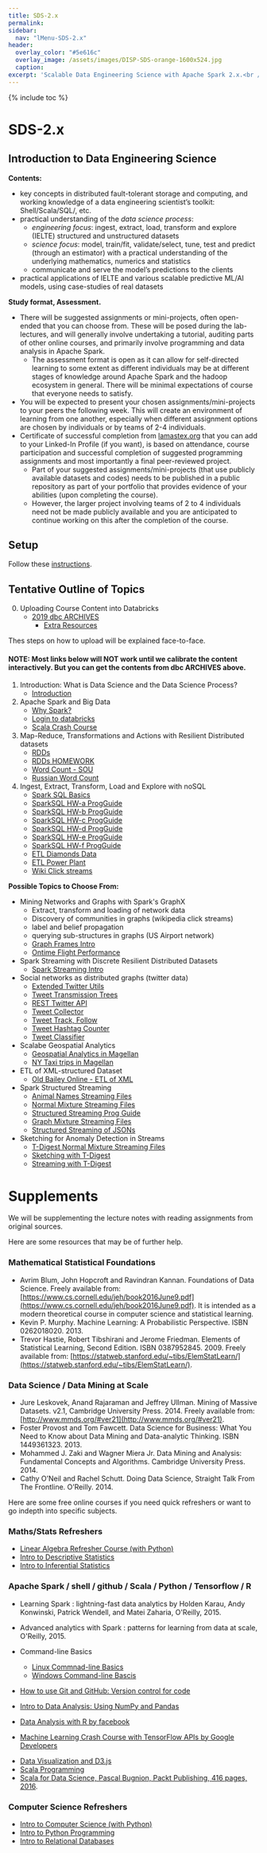 ```yaml
---
title: SDS-2.x
permalink: 
sidebar:
  nav: "lMenu-SDS-2.x"
header:
  overlay_color: "#5e616c"
  overlay_image: /assets/images/DISP-SDS-orange-1600x524.jpg
  caption: 
excerpt: 'Scalable Data Engineering Science with Apache Spark 2.x.<br /><br /><br />{::nomarkdown}<iframe style="display: inline-block;" src="https://ghbtns.com/github-btn.html?user=lamastex&repo=scalable-data-science&type=star&count=true&size=large" frameborder="0" scrolling="0" width="160px" height="30px"></iframe> <iframe style="display: inline-block;" src="https://ghbtns.com/github-btn.html?user=lamastex&repo=scalable-data-science&type=fork&count=true&size=large" frameborder="0" scrolling="0" width="158px" height="30px"></iframe>{:/nomarkdown}'
---
```


{% include toc %}

# SDS-2.x

## Introduction to Data Engineering Science

**Contents:**

- key concepts in distributed fault-tolerant storage and computing, and working
knowledge of a data engineering scientist’s toolkit: Shell/Scala/SQL/, etc.
- practical understanding of the *data science process*:
  - *engineering focus*: ingest, extract, load, transform and explore (IELTE) structured and unstructured datasets
  - *science focus*: model, train/fit, validate/select, tune, test and predict (through an estimator) with a practical understanding of the underlying mathematics, numerics and statistics
  - communicate and serve the model’s predictions to the clients
- practical applications of IELTE and various scalable predictive ML/AI models, using case-studies of real datasets
 
**Study format, Assessment.** 

- There will be suggested assignments or mini-projects, often open-ended that you can choose from. These will be posed during the lab-lectures, and will generally involve undertaking a tutorial, auditing parts of other online courses, and primarily involve programming and data analysis in Apache Spark.
  - The assessment format is open as it can allow for self-directed learning to some extent as different individuals may be at different stages of knowledge around Apache Spark and the hadoop ecosystem in general. There will be minimal expectations of course that everyone needs to satisfy.  
- You will be expected to present your chosen assignments/mini-projects to your peers the following week. This will create an environment of learning from one another, especially when different assignment options are chosen by individuals or by teams of 2-4 individuals.
- Certificate of successful completion from [lamastex.org](http://www.lamastex.org) that you can add to your Linked-In Profile (if you want), is based on attendance, course participation and successful completion of suggested programming assignments and most importantly a final peer-reviewed project. 
  - Part of your suggested assignments/mini-projects (that use publicly available datasets and codes) needs to be published in a public repository as part of your portfolio that provides evidence of your abilities (upon completing the course). 
  - However, the larger project involving teams of 2 to 4 individuals need not be made publicly available and you are anticipated to continue working on this after the completion of the course. 

## Setup

Follow these [instructions](https://github.com/lamastex/scalable-data-science/tree/master/_sds/basics/instructions).

## Tentative Outline of Topics  


0. Uploading Course Content into Databricks
	*  [2019 dbc ARCHIVES](https://github.com/lamastex/scalable-data-science/tree/master/dbcArchives/2019)
        *  [Extra Resources](https://github.com/lamastex/scalable-data-science/blob/master/dbcArchives/2017/parts/xtraResources.dbc)

Thes steps on how to upload will be explained face-to-face.

#### NOTE: Most links below will NOT work until we calibrate the content interactively. But you can get the contents from dbc ARCHIVES above.

1. Introduction:  What is Data Science and the Data Science Process?
	*  [Introduction](db/000_scalableDataScience/)
2. Apache Spark and Big Data
	*  [Why Spark?](db/001_whySpark/)
	*  [Login to databricks](db/002_loginToDatabricks/)
	*  [Scala Crash Course](db/003_scalaCrashCourse/)
3. Map-Reduce, Transformations and Actions with Resilient Distributed datasets
	*  [RDDs](db/004_RDDsTransformationsActions/)
	*  [RDDs HOMEWORK](db/005_RDDsTransformationsActionsHOMEWORK/)
	*  [Word Count - SOU](db/006_WordCount/)
	*  [Russian Word Count](db/006a_RussianWordCount/)
4. Ingest, Extract, Transform, Load and Explore with noSQL
	*  [Spark SQL Basics](db/007_SparkSQLIntroBasics/)
	*  [SparkSQL HW-a ProgGuide](/sds/2/2/db/007a_SparkSQLProgGuide_HW/)
	*  [SparkSQL HW-b ProgGuide](/sds/2/2/db/007b_SparkSQLProgGuide_HW/)
	*  [SparkSQL HW-c ProgGuide](/sds/2/2/db/007c_SparkSQLProgGuide_HW/)
	*  [SparkSQL HW-d ProgGuide](/sds/2/2/db/007d_SparkSQLProgGuide_HW/)
	*  [SparkSQL HW-e ProgGuide](/sds/2/2/db/007e_SparkSQLProgGuide_HW/)
	*  [SparkSQL HW-f ProgGuide](/sds/2/2/db/007f_SparkSQLProgGuide_HW/)
	*  [ETL Diamonds Data](db/008_DiamondsPipeline_01ETLEDA/)
	*  [ETL Power Plant](db/009_PowerPlantPipeline_01ETLEDA/)
	*  [Wiki Click streams](db/010_wikipediaClickStream_01ETLEDA/)

**Possible Topics to Choose From:**

* Mining Networks and Graphs with Spark's GraphX
	*  Extract, transform and loading of network data
	*  Discovery of communities in graphs (wikipedia click streams)
	*  label and belief propagation
	*  querying sub-structures in graphs (US Airport network)
	*  [Graph Frames Intro](db/022_GraphFramesUserGuide/)
	*  [Ontime Flight Performance](db/023_OnTimeFlightPerformance/)
* Spark Streaming with Discrete Resilient Distributed Datasets
	*  [Spark Streaming Intro](db/024_SparkStreamingIntro/)
* Social networks as distributed graphs (twitter data)
	*  [Extended Twitter Utils](db/025_a_extendedTwitterUtils2run/)
	*  [Tweet Transmission Trees](db/025_b_TTTDFfunctions/)
	*  [REST Twitter API](db/025_c_RESTTwitter/)
	*  [Tweet Collector](db/026_TweetCollector/)
	*  [Tweet Track, Follow](db/027_TweetCollectorTrackAndFollow/)
	*  [Tweet Hashtag Counter](db/028_TweetHashtagCount/)
	*  [Tweet Classifier](db/029_TweetLanguageClassifier/)
* Scalabe Geospatial Analytics
	*  [Geospatial Analytics in Magellan](db/031_GeospatialAnalyticsInMagellan/)
	*  [NY Taxi trips in Magellan](db/032_NYtaxisInMagellan/)
* ETL of XML-structured Dataset
	*  [Old Bailey Online - ETL of XML](db/033_OBO_LoadExtract/)
* Spark Structured Streaming
	*  [Animal Names Streaming Files](db/037a_AnimalNamesStructStreamingFiles/)
	*  [Normal Mixture Streaming Files](db/037b_Mix2NormalsStructStreamingFiles/)
	*  [Structured Streaming Prog Guide](db/038_StructuredStreamingProgGuide/)
	*  [Graph Mixture Streaming Files](db/037c_Mix2RandomGraphStructStreamingFiles/)
	*  [Structured Streaming of JSONs](db/039_StructuredStreamingFromJSONFileStream/)
* Sketching for Anomaly Detection in Streams
	*  [T-Digest Normal Mixture Streaming Files](db/040a_TDigestInputStream/)
	*  [Sketching with T-Digest](db/041_SketchingWithTDigest/)
	*  [Streaming with T-Digest](db/042_streamingWithTDigest/)
<!---

5. Introduction to Machine Learning
	*  [Simulation Intro](db/011_02_IntroToSimulation/)
	*  [Machine Learning Intro](db/011_03_IntroToML/)
6. Unsupervised Learning - Clustering 
	*  k-means (1 million songs dataset)
	*  Gaussian Mixture Models and EM Algorithm
	*  [K-Means 1MSongs Intro](db/012_UnsupervisedClustering_1MSongsKMeans_Intro/)
	*  [1MSongs - 1 ETL](db/013_UnsupervisedClustering_1MSongsKMeans_Stage1ETL/)
	*  [1MSongs - 2 Explore](db/014_UnsupervisedClustering_1MSongsKMeans_Stage2Explore/)
	*  [1MSongs - 3 Model](db/015_UnsupervisedClustering_1MSongsKMeans_Stage3Model/)
7. Supervised Learning - Decision Trees
	*  Linear Regression (power-plant data)
	*  Decision Trees for Classification (hand-written digit recognition)
	*  [Decision Trees for Digits](db/016_SupervisedClustering_DecisionTrees_HandWrittenDigitRecognition/)
8. Linear Algebra for Distributed Machine Learning
	*  [Linear Algebra Intro](db/017_LAlgIntro/)
	*  [Linear Regression Intro](db/018_LinRegIntro/)
	*  [Distrib. Linear Algebra](db/019_DistLAlgForLinRegIntro/)
	*  [DLA (Distrib. Linear Algebra)](db/019_DistLAlgForLinRegIntro/)
	*  [DLA - Data Types Prog Guide](db/019x_000_dataTypesProgGuide/)
	*  [DLA - Local Vector](db/019x_001_LocalVector/)
	*  [DLA - Labeled Point](db/019x_002_LabeledPoint/)
	*  [DLA - Local Matrix](db/019x_003_LocalMatrix/)
	*  [DLA - Distributed Matrix](db/019x_004_DistributedMatrix/)
	*  [DLA - Row Matrix](db/019x_005_RowMatrix/)
	*  [DLA - Indexed Row Matrix](db/019x_006_IndexedRowMatrix/)
	*  [DLA - Coordinate Matrix](db/019x_007_CoordinateMatrix/)
	*  [DLA - Block Matrix](db/019x_008_BlockMatrix/)

9. Supervised Learning - Regression
	*  [Power Plant - Model Tune Evaluate](db/020_PowerPlantPipeline_02ModelTuneEvaluate/)
10. Supervised Learning - Random Forests
	*  [Activity Detection - Random Forest](db/021_recognizeActivityByRandomForest/)
14. Supervised Learning - Regression as a Complete Data Science Process
	*  [Power Plant - Model Tune Evaluate Deploy](db/030_PowerPlantPipeline_03ModelTuneEvaluateDeploy/) 
17. Unsupervised Learning - Latent Dirichlet Allocation
	*  [20 Newsgroups - Latent Dirichlet Allocation](db/034_LDA_20NewsGroupsSmall/)
	*  [Cornell Movie Dialogs - Latent Dirichlet Allocation](db/035_LDA_CornellMovieDialogs/)
18. Collaborative Filtering for Recommendation Systems
	*  Matrix completion via Alternative Least Squares
	*  [Movie Recommendation - Alternating Least Squares](db/036_ALS_MovieRecommender/)
21. Neural networks and Deep Learning
	- Linear and logistic regression as neural networks
	- Back propagation for gradient descent
	- Use of pre-trained neural networks from google/Baidu/facebook in your machine learning pipeline
	*  [Intro to Deep Learning](db/049_DeepLearningIntro/)
	*  [Outline for DL](db/050_DLbyABr_01-Intro/)
	*  [Neural Networks](db/051_DLbyABr_02-Neural-Networks/)
	*  [Deep feed Forward NNs with Keras](db/052_DLbyABr_02a-Keras-DFFN/)
	*  [Hello Tensorflow](db/053_DLbyABr_03-HelloTensorFlow/)
	*  [Batch Tensorflow with Matrices](db/054_DLbyABr_03a-BatchTensorFlowWithMatrices/)
	*  [Convolutional Neural Nets](db/055_DLbyABr_04-ConvolutionalNetworks/)
	*  [MNIST: Multi-Layer-Perceptron](db/056_DLbyABr_04a-Hands-On-MNIST-MLP/)
	*  [MNIST: Convolutional Neural net](db/057_DLbyABr_04b-Hands-On-MNIST-CNN/)
	*  [CIFAR-10: CNNs](db/058_DLbyABr_04c-CIFAR-10/)
	*  [Recurrent Neural Nets and LSTMs](db/059_DLbyABr_05-RecurrentNetworks/)
	*  [LSTM solution](db/060_DLByABr_05a-LSTM-Solution/)
	*  [LSTM spoke Zarathustra](db/061_DLByABr_05b-LSTM-Language/)
	*  [Generative Networks](db/062_DLbyABr_06-GenerativeNetworks/)
	*  [Reinforcement Learning](db/063_DLbyABr_07-ReinforcementLearning/)
	*  [DL Operations](db/064_DLbyABr_08-Operations/)
22. Data Science and Ethical Issues
	-  Discussions on ethics, privacy and security
	-  Case studies from the field
23. Advise from Industry
	*  [2017 Advise from Data Industry](adviseFromIndustry/AndrewMorgan/)
24. Project Ideas
	*  [Potential Projects](db/998_01_PotentialProjectIdeas/)
25. Student Projects
	*  [Student Project 01 on Network Anomaly Detection](db/999_01_StudentProject_NetworkAnomalyDetection/)
	*  [Student Project 02 on Twitter UK Election](db/999_02_StudentProject_Twitter_UKElection2017/)
	*  [Student Project 03 on Article Topics in Retweet Networks](db/999_03_StudentProject_ArticleTopicInRTNetwork/)
	*  [Student Project 03 on Article Topics in Retweet Networks - scalable web scraper](db/999_03_StudentProject_ArticleTopicInRTNetwork_webScraping/)
	*  [Student Project 04 on Power Forecasting - Part 0](db/999_04_StudentProject_PowerForecasting_0_Introduction/)
	*  [Student Project 04 on Power Forecasting - Part 1](db/999_04_StudentProject_PowerForecasting_1_LoadDataFromJSON/)
	*  [Student Project 04 on Power Forecasting - Part 2](db/999_04_StudentProject_PowerForecasting_2_CreateTrainingData/)
	*  [Student Project 04 on Power Forecasting - Part 3](db/999_04_StudentProject_PowerForecasting_3_TrainAndValidate/)
	*  [Student Project 05 on Hail Scala for Population Genomics ETL](db/999_05_StudentProject_HailScalaGenomicsETLTutorial/)

-->


# Supplements

We will be supplementing the lecture notes with reading assignments from original sources.  

Here are some resources that may be of further help.

### Mathematical Statistical Foundations
- Avrim Blum, John Hopcroft and Ravindran Kannan.  Foundations of Data Science. Freely available from: [https://www.cs.cornell.edu/jeh/book2016June9.pdf](https://www.cs.cornell.edu/jeh/book2016June9.pdf). It is  intended as a modern theoretical course in computer science and statistical learning.
- Kevin P. Murphy.  Machine Learning:  A Probabilistic Perspective.  ISBN 0262018020.  2013.
- Trevor  Hastie,  Robert  Tibshirani  and  Jerome  Friedman.   Elements  of  Statistical  Learning, Second Edition.  ISBN 0387952845.  2009.  Freely available from: [https://statweb.stanford.edu/~tibs/ElemStatLearn/](https://statweb.stanford.edu/~tibs/ElemStatLearn/).

### Data Science / Data Mining at Scale
- Jure Leskovek,  Anand Rajaraman and Jeffrey Ullman.  Mining of Massive Datasets.  v2.1, Cambridge University Press.  2014.  Freely available from: [http://www.mmds.org/#ver21](http://www.mmds.org/#ver21).
- Foster Provost and Tom Fawcett.  Data Science for Business:  What You Need to Know about Data Mining and Data-analytic Thinking.  ISBN 1449361323.  2013.
- Mohammed J. Zaki and Wagner Miera Jr.  Data Mining and Analysis: Fundamental Concepts and Algorithms.  Cambridge University Press.  2014.
- Cathy  O’Neil  and  Rachel  Schutt.   Doing  Data  Science,  Straight  Talk  From  The  Frontline. O’Reilly.  2014.

Here are some free online courses if you need quick refreshers or want to go indepth into specific subjects.

### Maths/Stats Refreshers
* [Linear Algebra Refresher Course (with Python)](https://www.udacity.com/course/linear-algebra-refresher-course--ud953)
* [Intro to Descriptive Statistics](https://www.udacity.com/course/intro-to-descriptive-statistics--ud827)
* [Intro to Inferential Statistics](https://www.udacity.com/course/intro-to-inferential-statistics--ud201)

### Apache Spark / shell / github / Scala / Python / Tensorflow / R
- Learning Spark : lightning-fast data analytics by Holden Karau, Andy Konwinski, Patrick Wendell, and Matei Zaharia, O'Reilly, 2015.
- Advanced analytics with Spark : patterns for learning from data at scale, O'Reilly, 2015.
- Command-line Basics
	* [Linux Commnad-line Basics](https://www.udacity.com/course/linux-command-line-basics--ud595)
	* [Windows Command-line Bascis](https://www.lynda.com/-tutorials/Windows-command-line-basics/497312/513424-4.html)

- [How to use Git and GitHub: Version control for code](https://www.udacity.com/course/how-to-use-git-and-github--ud775)
- [Intro to Data Analysis: Using NumPy and Pandas](https://www.udacity.com/course/intro-to-data-analysis--ud170)
- [Data Analysis with R by facebook](https://www.udacity.com/course/data-analysis-with-r--ud651)
* [Machine Learning Crash Course with TensorFlow APIs by Google Developers](https://developers.google.com/machine-learning/crash-course/)
- [Data Visualization and D3.js](https://www.udacity.com/course/data-visualization-and-d3js--ud507)
- [Scala Programming](http://www.scala-lang.org/documentation/)
- [Scala for Data Science, Pascal Bugnion, Packt Publishing, 416 pages, 2016](http://shop.oreilly.com/product/9781785281372.do). 

### Computer Science Refreshers
* [Intro to Computer Science (with Python)](https://www.udacity.com/course/intro-to-computer-science--cs101)
* [Intro to Python Programming](https://www.udacity.com/course/programming-foundations-with-python--ud036)
* [Intro to Relational Databases](https://www.udacity.com/course/intro-to-relational-databases--ud197)

